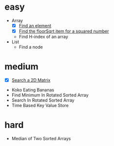 # easy
- Array
  - [x] [Find an element](Arrays/easy/ArrayFindElement.java)
  - [x] [Find the floorSqrt item for a squared number](Arrays/easy/ArrayFloorSqrtNumber.java)
  - Find H-index of an array
- List
  - Find a node

# medium
- [x] [Search a 2D Matrix](Arrays/medium/SearchIn2DMatrix.java)
- Koko Eating Bananas
- Find Minimum In Rotated Sorted Array
- Search In Rotated Sorted Array
- Time Based Key Value Store

# hard 
- Median of Two Sorted Arrays
